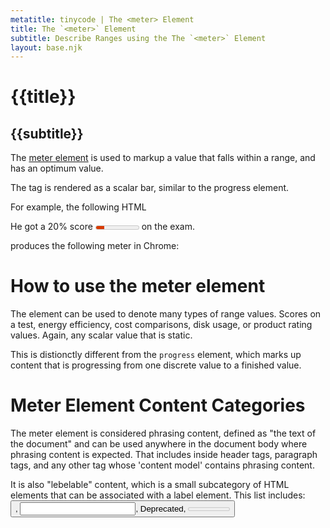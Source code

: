 ```yaml
---
metatitle: tinycode | The <meter> Element
title: The `<meter>` Element
subtitle: Describe Ranges using the The `<meter>` Element
layout: base.njk
---
```


# {{title}}
## {{subtitle}}

The [meter element](https://html.spec.whatwg.org/#the-meter-element) is used to markup a value that falls within a range, and has an optimum value. 

The tag is rendered as a scalar bar, similar to the progress element. 

For example, the following HTML

<p>He got a 20% score <meter min="0" low="30" high="70" max="100"
  value="20" optimum="100">20%</meter> on the exam.</p>

produces the following meter in Chrome:


# How to use the meter element

The element can be used to denote many types of range values. Scores on a test, energy efficiency, cost comparisons, disk usage, or product rating values. Again, any scalar value that is static. 

This is distionctly different from the `progress` element, which marks up content that is progressing from one discrete value to a finished value. 

# Meter Element Content Categories

The meter element is considered phrasing content, defined as "the text of the document" and can be used anywhere in the document body where phrasing content is expected. That includes inside header tags, paragraph tags, and any other tag whose 'content model' contains phrasing content.

It is also "lebelable" content, which is a small subcategory of HTML elements that can be associated with a label element. This list includes: <button>, <input>, <keygen> Deprecated, <meter>, <output>, <progress>, <select>, and <textarea>.


